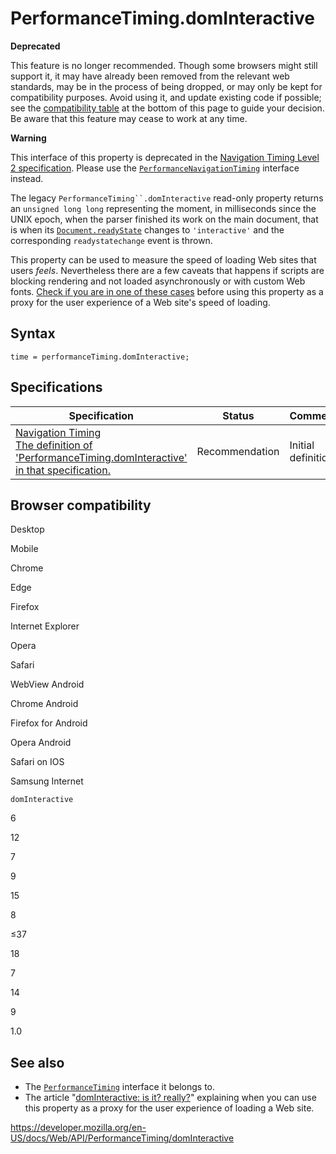 # PerformanceTiming.domInteractive

**Deprecated**

This feature is no longer recommended. Though some browsers might still support it, it may have already been removed from the relevant web standards, may be in the process of being dropped, or may only be kept for compatibility purposes. Avoid using it, and update existing code if possible; see the [compatibility table](#browser_compatibility) at the bottom of this page to guide your decision. Be aware that this feature may cease to work at any time.

**Warning**

This interface of this property is deprecated in the [Navigation Timing Level 2 specification](https://w3c.github.io/navigation-timing/#obsolete). Please use the [`PerformanceNavigationTiming`](../performancenavigationtiming) interface instead.

The legacy ` PerformanceTiming``.domInteractive ` read-only property returns an `unsigned long long` representing the moment, in milliseconds since the UNIX epoch, when the parser finished its work on the main document, that is when its [`Document.readyState`](../document/readystate) changes to `'interactive'` and the corresponding `readystatechange` event is thrown.

This property can be used to measure the speed of loading Web sites that users _feels_. Nevertheless there are a few caveats that happens if scripts are blocking rendering and not loaded asynchronously or with custom Web fonts. [Check if you are in one of these cases](https://www.stevesouders.com/blog/2015/08/07/dominteractive-is-it-really/) before using this property as a proxy for the user experience of a Web site's speed of loading.

## Syntax

    time = performanceTiming.domInteractive;

## Specifications

<table><thead><tr class="header"><th>Specification</th><th>Status</th><th>Comment</th></tr></thead><tbody><tr class="odd"><td><a href="https://www.w3.org/TR/navigation-timing/#dom-performancetiming-dominteractive">Navigation Timing<br />
<span class="small">The definition of 'PerformanceTiming.domInteractive' in that specification.</span></a></td><td><span class="spec-rec">Recommendation</span></td><td>Initial definition.</td></tr></tbody></table>

## Browser compatibility

Desktop

Mobile

Chrome

Edge

Firefox

Internet Explorer

Opera

Safari

WebView Android

Chrome Android

Firefox for Android

Opera Android

Safari on IOS

Samsung Internet

`domInteractive`

6

12

7

9

15

8

≤37

18

7

14

9

1.0

## See also

- The [`PerformanceTiming`](../performancetiming) interface it belongs to.
- The article "[domInteractive: is it? really?](https://www.stevesouders.com/blog/2015/08/07/dominteractive-is-it-really/)" explaining when you can use this property as a proxy for the user experience of loading a Web site.

<a href="https://developer.mozilla.org/en-US/docs/Web/API/PerformanceTiming/domInteractive" class="_attribution-link">https://developer.mozilla.org/en-US/docs/Web/API/PerformanceTiming/domInteractive</a>
